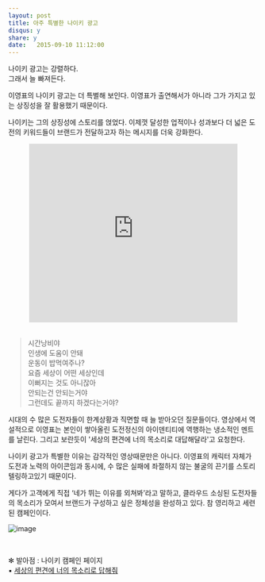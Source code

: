 ```yaml
---
layout: post
title: 아주 특별한 나이키 광고 
disqus: y
share: y
date:   2015-09-10 11:12:00
---
```


나이키 광고는 강렬하다.</br>
그래서 늘 빠져든다.</br>

이영표의 나이키 광고는 더 특별해 보인다.
이영표가 출연해서가 아니라 그가 가지고 있는 상징성을 잘 활용했기 때문이다.

나이키는 그의 상징성에 스토리를 얹었다.
이제껏 달성한 업적이나 성과보다 더 넓은 도전의 키워드들이 브랜드가 전달하고자 하는 메시지를 더욱 강화한다.


<center>
<embed src="http://www.youtube.com/v/ONLW-q4S8Gg?version=3&amp;hl=ko_KR&amp;vq=hd720" type="application/x-shockwave-flash" width="420" height="360" ="always" allowfullscreen="true"></embed></center>
</br>

>시간낭비야</br>
>인생에 도움이 안돼</br>
>운동이 밥먹여주나?</br>
>요즘 세상이 어떤 세상인데</br>
>이뻐지는 것도 아니잖아</br>
>안되는건 안되는거야</br>
>그런데도 끝까지 하겠다는거야?</br>


시대의 수 많은 도전자들이 한계상황과 직면할 때 늘 받아오던 질문들이다.
영상에서 역설적으로 이영표는 본인이 쌓아올린 도전정신의 아이덴티티에 역행하는 냉소적인 멘트를 날린다.
그리고 보란듯이 '세상의 편견에 너의 목소리로 대답해달라'고 요청한다.

나이키 광고가 특별한 이유는 감각적인 영상때문만은 아니다. 이영표의 캐릭터 자체가 도전과 노력의 아이콘임과 동시에, 수 많은 실패에 좌절하지 않는 불굴의 끈기를 스토리텔링하고있기 때문이다. 

게다가 고객에게 직접 ‘네가 뛰는 이유를 외쳐봐’라고 말하고, 클라우드 소싱된 도전자들의 목소리가 모여서 브랜드가 구성하고 싶은 정체성을 완성하고 있다.
참 영리하고 세련된 캠페인이다.

![image](http://beatshon.github.io/images/nikead.png)

</br>

✻ 발아점 : 나이키 캠페인 페이지</br>
▪︎ [세상의 편견에 너의 목소리로 답해줘](http://www.nike.co.kr/display/displayShopCache.lecs?displayNo=NK1A20A08B46&influx_channel_no=170724&influx_channel_detail_no=3118656&utm_source=JDI&utm_medium=Brand&storeNo=2&siteNo=14218) 


